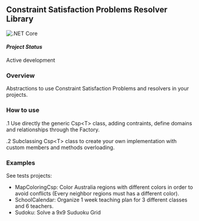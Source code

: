 Constraint Satisfaction Problems Resolver Library
---
![.NET Core](https://github.com/sandhaka/csp/workflows/.NET%20Core/badge.svg)

#### *Project Status*
Active development

### Overview
Abstractions to use Constraint Satisfaction Problems and resolvers in your projects.

### How to use 
.1 Use directly the generic Csp\<T\> class, adding contraints, define domains and relationships through the Factory.

.2 Subclassing Csp\<T\> class to create your own implementation with custom members and methods overloading.

### Examples
See tests projects:
- MapColoringCsp: Color Australia regions with different colors in order to avoid conflicts (Every neighbor regions must has a different color).
- SchoolCalendar: Organize 1 week teaching plan for 3 different classes and 6 teachers.
- Sudoku: Solve a 9x9 Suduoku Grid